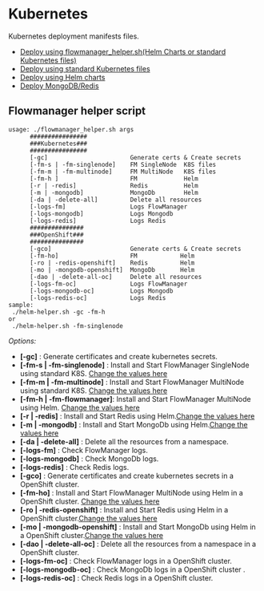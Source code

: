 # Kubernetes

Kubernetes deployment manifests files.

* [Deploy using flowmanager_helper.sh(Helm Charts or standard Kubernetes files)](/)
* [Deploy using standard Kubernetes files](standard/)
* [Deploy using Helm charts](helm/)
* [Deploy MongoDB/Redis](base/)

## Flowmanager helper script

```shell
usage: ./flowmanager_helper.sh args
      ################
      ###Kubernetes###
      ################
      [-gc]                       Generate certs & Create secrets
      [-fm-s | -fm-singlenode]    FM SingleNode  K8S files
      [-fm-m | -fm-multinode]     FM MultiNode   K8S files
      [-fm-h ]                    FM             Helm
      [-r | -redis]               Redis          Helm
      [-m | -mongodb]             MongoDb        Helm
      [-da | -delete-all]         Delete all resources
      [-logs-fm]                  Logs FlowManager
      [-logs-mongodb]             Logs Mongodb
      [-logs-redis]               Logs Redis
      ###############
      ###OpenShift###
      ###############
      [-gco]                      Generate certs & Create secrets
      [-fm-ho]                    FM            Helm
      [-ro | -redis-openshift]    Redis         Helm
      [-mo | -mongodb-openshift]  MongoDb       Helm
      [-dao | -delete-all-oc]     Delete all resources
      [-logs-fm-oc]               Logs FlowManager
      [-logs-mongodb-oc]          Logs Mongodb
      [-logs-redis-oc]            Logs Redis
sample:
 ./helm-helper.sh -gc -fm-h
or
 ./helm-helper.sh -fm-singlenode
```

 _Options:_
 - **[-gc]**                   : Generate certificates and create kubernetes secrets.
 - **[-fm-s | -fm-singlenode]** : Install and Start FlowManager SingleNode using standard K8S. [Change the values here](standard/singlenode/)
 - **[-fm-m | -fm-multinode]**  : Install and Start FlowManager MultiNode using standard K8S. [Change the values here](standard/multinode/)
 - **[-fm-h | -fm-flowmanager]**: Install and Start FlowManager MultiNode using Helm. [Change the values here](helm/flowmanager.yaml)
 - **[-r | -redis]**            : Install and Start Redis using Helm.[Change the values here](base/redis.yaml)
 - **[-m | -mongodb]**          : Install and Start MongoDb using Helm.[Change the values here](base/mongodb.yaml)
 - **[-da | -delete-all]**      : Delete all the resources from a namespace.
 - **[-logs-fm]**               : Check FlowManager logs.
 - **[-logs-mongodb]**          : Check MongoDb logs.
 - **[-logs-redis]**            : Check Redis logs.
 - **[-gco]**                   : Generate certificates and create kubernetes secrets in a OpenShift cluster.
 - **[-fm-ho]**                 : Install and Start FlowManager MultiNode using Helm in a OpenShift cluster. [Change the values here](helm/flowmanager.yaml)
 - **[-ro | -redis-openshift]**    : Install and Start Redis using Helm in a OpenShift cluster.[Change the values here](base/redis.yaml)
 - **[-mo | -mongodb-openshift]**  : Install and Start MongoDb using Helm in a OpenShift cluster.[Change the values here](base/mongodb.yaml)
 - **[-dao | -delete-all-oc]**     : Delete all the resources from a namespace in a OpenShift cluster.
 - **[-logs-fm-oc]**               : Check FlowManager logs in a OpenShift cluster.
 - **[-logs-mongodb-oc]**          : Check MongoDb logs in a OpenShift cluster .
 - **[-logs-redis-oc]**            : Check Redis logs in a OpenShift cluster.

